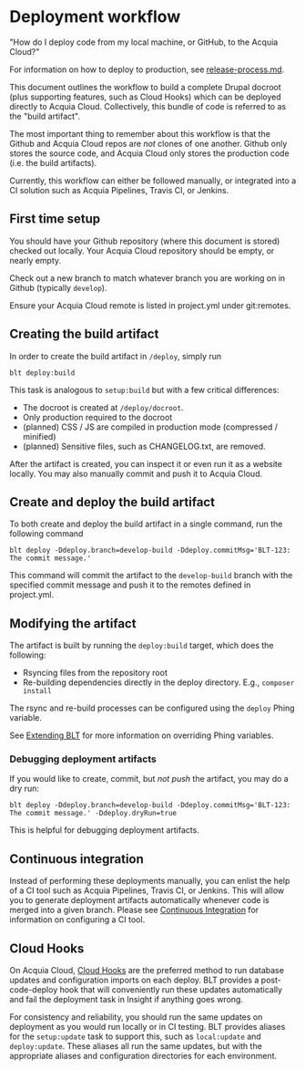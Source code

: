 # Deployment workflow

"How do I deploy code from my local machine, or GitHub, to the Acquia Cloud?"

For information on how to deploy to production, see [release-process.md](release-process.md).

This document outlines the workflow to build a complete Drupal docroot (plus supporting features, such as Cloud Hooks) which can be deployed directly to Acquia Cloud. Collectively, this bundle of code is referred to as the "build artifact".

The most important thing to remember about this workflow is that the Github and Acquia Cloud repos are _not_ clones of one another. Github only stores the source code, and Acquia Cloud only stores the production code (i.e. the build artifacts).

Currently, this workflow can either be followed manually, or integrated into a CI solution such as Acquia Pipelines, Travis CI, or Jenkins.

## First time setup

You should have your Github repository (where this document is stored) checked out locally. Your Acquia Cloud repository should be empty, or nearly empty.

Check out a new branch to match whatever branch you are working on in Github (typically `develop`).

Ensure your Acquia Cloud remote is listed in project.yml under git:remotes.

## Creating the build artifact

In order to create the build artifact in `/deploy`, simply run

    blt deploy:build

This task is analogous to `setup:build` but with a few critical differences:

* The docroot is created at `/deploy/docroot`.
* Only production required to the docroot
* (planned) CSS / JS are compiled in production mode (compressed / minified)
* (planned) Sensitive files, such as CHANGELOG.txt, are removed.

After the artifact is created, you can inspect it or even run it as a website locally. You may also manually commit and push it to Acquia Cloud.

## Create and deploy the build artifact

To both create and deploy the build artifact in a single command, run the following command

    blt deploy -Ddeploy.branch=develop-build -Ddeploy.commitMsg='BLT-123: The commit message.'

This command will commit the artifact to the `develop-build` branch with the specified commit message and push it to the remotes defined in project.yml.

## Modifying the artifact

The artifact is built by running the `deploy:build` target, which does the following:

* Rsyncing files from the repository root
* Re-building dependencies directly in the deploy directory. E.g., `composer install`

The rsync and re-build processes can be configured using the `deploy` Phing variable.

See [Extending BLT](extending-blt.md) for more information on overriding Phing variables.

### Debugging deployment artifacts

If you would like to create, commit, but _not push_ the artifact, you may do a dry run:

    blt deploy -Ddeploy.branch=develop-build -Ddeploy.commitMsg='BLT-123: The commit message.' -Ddeploy.dryRun=true

This is helpful for debugging deployment artifacts.

## Continuous integration

Instead of performing these deployments manually, you can enlist the help of a CI tool such as Acquia Pipelines, Travis CI, or Jenkins. This will allow you to generate deployment artifacts automatically whenever code is merged into a given branch. Please see [Continuous Integration](ci.md) for information on configuring a CI tool.

## Cloud Hooks

On Acquia Cloud, [Cloud Hooks](https://docs.acquia.com/cloud/manage/cloud-hooks) are the preferred method to run database updates and configuration imports on each deploy. BLT provides a post-code-deploy hook that will conveniently run these updates automatically and fail the deployment task in Insight if anything goes wrong.

For consistency and reliability, you should run the same updates on deployment as you would run locally or in CI testing. BLT provides aliases for the `setup:update` task to support this, such as `local:update` and `deploy:update`. These aliases all run the same updates, but with the appropriate aliases and configuration directories for each environment.
